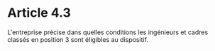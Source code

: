 # Article 4.3

L'entreprise précise dans quelles conditions les ingénieurs et cadres classés en position 3 sont éligibles au dispositif.

